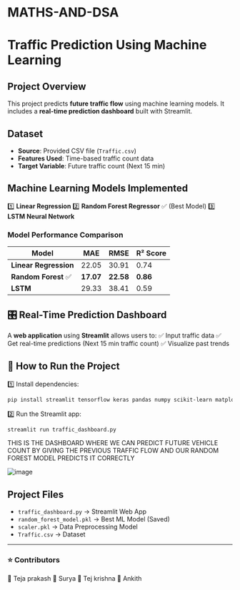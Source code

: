 # MATHS-AND-DSA
#  Traffic Prediction Using Machine Learning

##  Project Overview
This project predicts **future traffic flow** using machine learning models. It includes a **real-time prediction dashboard** built with Streamlit.

##  Dataset
- **Source**: Provided CSV file (`Traffic.csv`)
- **Features Used**: Time-based traffic count data
- **Target Variable**: Future traffic count (Next 15 min)

##  Machine Learning Models Implemented
1️⃣ **Linear Regression**
2️⃣ **Random Forest Regressor** ✅ (Best Model)
3️⃣ **LSTM Neural Network**

###  **Model Performance Comparison**
| Model | MAE | RMSE | R² Score |
|--------|------|-------|----------|
| **Linear Regression** | 22.05 | 30.91 | 0.74 |
| **Random Forest** ✅ | **17.07** | **22.58** | **0.86** |
| **LSTM** | 29.33 | 38.41 | 0.59 |

## 🎛️ Real-Time Prediction Dashboard
A **web application** using **Streamlit** allows users to:
✅ Input traffic data
✅ Get real-time predictions (Next 15 min traffic count)
✅ Visualize past trends

## 🚀 How to Run the Project
1️⃣ Install dependencies:
```bash
pip install streamlit tensorflow keras pandas numpy scikit-learn matplotlib seaborn
```
2️⃣ Run the Streamlit app:
```bash
streamlit run traffic_dashboard.py
```

THIS IS THE DASHBOARD WHERE WE CAN PREDICT FUTURE VEHICLE COUNT BY GIVING THE PREVIOUS TRAFFIC FLOW AND OUR RANDOM FOREST MODEL PREDICTS IT CORRECTLY

![image](https://github.com/user-attachments/assets/08282396-c828-445b-ad50-cb8b7d303c84)

## Project Files
- `traffic_dashboard.py` → Streamlit Web App
- `random_forest_model.pkl` → Best ML Model (Saved)
- `scaler.pkl` → Data Preprocessing Model
- `Traffic.csv` → Dataset

---
### ⭐ **Contributors**
📌 Teja prakash
📌 Surya
📌 Tej krishna
📌 Ankith




